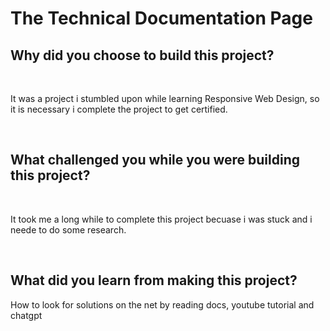<h1>The Technical Documentation Page</h1>
<h2>Why did you choose to build this project?</h2>
<br>
<p>It was a project i stumbled upon while learning Responsive Web Design, so it is necessary i complete the project to get certified.</p>
<br>
<h2>What challenged you while you were building this project?</h2>
<br>
<p>It took me a long while to complete this project becuase i was stuck and i neede to do some research.</p>
<br>
<h2>What did you learn from making this project?</h2>
<p> How to look for solutions on the net by reading docs, youtube tutorial and chatgpt </p>
